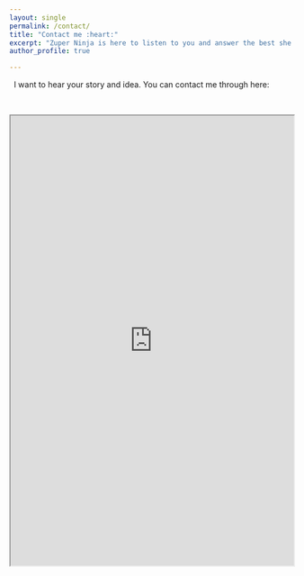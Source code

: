 ```yaml
---
layout: single
permalink: /contact/
title: "Contact me :heart:"
excerpt: "Zuper Ninja is here to listen to you and answer the best she can."
author_profile: true

---
```




&nbsp;
I want to hear your story and idea. You can contact me through here:

&nbsp;

<iframe src="https://framaforms.org/contact-1525167372" width="100%" height="800" border="0" ></iframe>  
